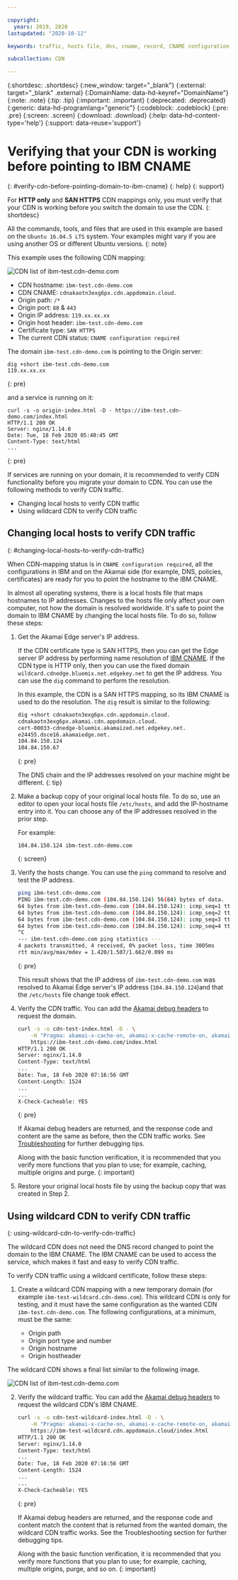 ```yaml
---

copyright:
  years: 2019, 2020
lastupdated: "2020-10-12"

keywords: traffic, hosts file, dns, cname, record, CNAME configuration required, wildcard

subcollection: CDN

---
```


{:shortdesc: .shortdesc}
{:new_window: target="_blank"}
{:external: target="_blank" .external}
{:DomainName: data-hd-keyref="DomainName"}
{:note: .note}
{:tip: .tip}
{:important: .important}
{:deprecated: .deprecated}
{:generic: data-hd-programlang="generic"}
{:codeblock: .codeblock}
{:pre: .pre}
{:screen: .screen}
{:download: .download}
{:help: data-hd-content-type='help'}
{:support: data-reuse='support'}

# Verifying that your CDN is working before pointing to IBM CNAME
{: #verify-cdn-before-pointing-domain-to-ibm-cname}
{: help}
{: support}

For **HTTP only** and **SAN HTTPS** CDN mappings only, you must verify that your CDN is working before you switch the domain to use the CDN.
{: shortdesc}

All the commands, tools, and files that are used in this example are based on the `Ubuntu 16.04.5 LTS` system. Your examples might vary if you are using another OS or different Ubuntu versions.
{: note}

This example uses the following CDN mapping:

![CDN list of ibm-test.cdn-demo.com](images/ibm-test.cdn-demo.com.png)

* CDN hostname: `ibm-test.cdn-demo.com`
* CDN CNAME: `cdnakaotn3exg6px.cdn.appdomain.cloud.`
* Origin path: `/*`
* Origin port: `80` & `443`
* Origin IP address: `119.xx.xx.xx`
* Origin host header: `ibm-test.cdn-demo.com`
* Certificate type: `SAN HTTPS`
* The current CDN status: `CNAME configuration required`

The domain `ibm-test.cdn-demo.com` is pointing to the Origin server:

```shell
dig +short ibm-test.cdn-demo.com
119.xx.xx.xx
```
{: pre}

and a service is running on it:

```shell
curl -s -o origin-index.html -D - https://ibm-test.cdn-demo.com/index.html
HTTP/1.1 200 OK
Server: nginx/1.14.0
Date: Tue, 18 Feb 2020 05:40:45 GMT
Content-Type: text/html
...
```
{: pre}

If services are running on your domain, it is recommended to verify CDN functionality before you migrate your domain to CDN. You can use the following methods to verify CDN traffic.  

* Changing local hosts to verify CDN traffic
* Using wildcard CDN to verify CDN traffic

## Changing local hosts to verify CDN traffic
{: #changing-local-hosts-to-verify-cdn-traffic}

When CDN-mapping status is in `CNAME configuration required`, all the configurations in IBM and on the Akamai side (for example, DNS, policies, certificates) are ready for you to point the hostname to the IBM CNAME.

In almost all operating systems, there is a local hosts file that maps hostnames to IP addresses. Changes to the hosts file only affect your own computer, not how the domain is resolved worldwide. It's safe to point the domain to IBM CNAME by changing the local hosts file. To do so, follow these steps:

1. Get the Akamai Edge server's IP address.

   If the CDN certificate type is SAN HTTPS, then you can get the Edge server IP address by performing name resolution of [IBM CNAME](/docs/CDN?topic=CDN-getting-to-running-status#ibm-cname). If the CDN type is HTTP only, then you can use the fixed domain `wildcard.cdnedge.bluemix.net.edgekey.net` to get the IP address. You can use the `dig` command to perform the resolution.

   In this example, the CDN is a SAN HTTPS mapping, so its IBM CNAME is used to do the resolution. The `dig` result is similar to the following:

   ```bash
   dig +short cdnakaotn3exg6px.cdn.appdomain.cloud.
   cdnakaotn3exg6px.akamai.cdn.appdomain.cloud.
   cert-00033-cdnedge-bluemix.akamaized.net.edgekey.net.
   e24455.dsce16.akamaiedge.net.
   104.84.150.124
   104.84.150.67
   ```
   {: pre}

   The DNS chain and the IP addresses resolved on your machine might be different.
   {: tip}

2. Make a backup copy of your original local hosts file. To do so, use an editor to open your local hosts file `/etc/hosts`, and add the IP-hostname entry into it. You can choose any of the IP addresses resolved in the prior step.

   For example:

   ```
   104.84.150.124 ibm-test.cdn-demo.com
   ```
   {: screen}

3. Verify the hosts change. You can use the `ping` command to resolve and test the IP address.

   ```bash
   ping ibm-test.cdn-demo.com
   PING ibm-test.cdn-demo.com (104.84.150.124) 56(84) bytes of data.
   64 bytes from ibm-test.cdn-demo.com (104.84.150.124): icmp_seq=1 ttl=59 time=1.66 ms
   64 bytes from ibm-test.cdn-demo.com (104.84.150.124): icmp_seq=2 ttl=59 time=1.42 ms
   64 bytes from ibm-test.cdn-demo.com (104.84.150.124): icmp_seq=3 ttl=59 time=1.52 ms
   64 bytes from ibm-test.cdn-demo.com (104.84.150.124): icmp_seq=4 ttl=59 time=1.42 ms
   ^C
   --- ibm-test.cdn-demo.com ping statistics ---
   4 packets transmitted, 4 received, 0% packet loss, time 3005ms
   rtt min/avg/max/mdev = 1.420/1.507/1.662/0.099 ms
   ```
   {: pre}

   This result shows that the IP address of `ibm-test.cdn-demo.com` was resolved to Akamai Edge server's IP address (`104.84.150.124`)and that the `/etc/hosts` file change took effect.

4. Verify the CDN traffic. You can add the [Akamai debug headers](/docs/CDN?topic=CDN-troubleshoot-cdn-working) to request the domain.

   ```bash
   curl -s -o cdn-test-index.html -D - \
       -H "Pragma: akamai-x-cache-on, akamai-x-cache-remote-on, akamai-x-check-cacheable, akamai-x-get-cache-key, akamai-x-get-extracted-values, akamai-x-get-ssl-client-session-id, akamai-x-get-true-cache-key, akamai-x-serial-no, akamai-x-get-request-id,akamai-x-get-nonces,akamai-x-get-client-ip,akamai-x-feo-trace" \
       https://ibm-test.cdn-demo.com/index.html
   HTTP/1.1 200 OK
   Server: nginx/1.14.0
   Content-Type: text/html
   ...
   Date: Tue, 18 Feb 2020 07:16:56 GMT
   Content-Length: 1524
   ...
   ...
   X-Check-Cacheable: YES
   ```
   {: pre}

   If Akamai debug headers are returned, and the response code and content are the same as before, then the CDN traffic works. See [Troubleshooting](/docs/CDN?topic=CDN-troubleshoot-cdn-working) for further debugging tips.

   Along with the basic function verification, it is recommended that you verify more functions that you plan to use; for example, caching, multiple origins and purge.
   {: important}

6. Restore your original local hosts file by using the backup copy that was created in Step 2.   

## Using wildcard CDN to verify CDN traffic
{: using-wildcard-cdn-to-verify-cdn-traffic}

The wildcard CDN does not need the DNS record changed to point the domain to the IBM CNAME. The IBM CNAME can be used to access the service, which makes it fast and easy to verify CDN traffic.

To verify CDN traffic using a wildcard certificate, follow these steps:

1. Create a wildcard CDN mapping with a new temporary domain (for example `ibm-test-wildcard.cdn-demo.com`). This wildcard CDN is only for testing, and it must have the same configuration as the wanted CDN `ibm-test.cdn-demo.com`. The following configurations, at a minimum, must be the same:

   * Origin path
   * Origin port type and number
   * Origin hostname
   * Origin hostheader

  The wildcard CDN shows a final list similar to the following image.

   ![CDN list of ibm-test.cdn-demo.com](images/ibm-test.cdn-demo.com-wildcard-test.png)

2. Verify the wildcard traffic. You can add the [Akamai debug headers](/docs/CDN?topic=CDN-troubleshoot-cdn-working) to request the wildcard CDN's IBM CNAME.

   ```bash
   curl -s -o cdn-test-wildcard-index.html -D - \
       -H "Pragma: akamai-x-cache-on, akamai-x-cache-remote-on, akamai-x-check-cacheable, akamai-x-get-cache-key, akamai-x-get-extracted-values, akamai-x-get-ssl-client-session-id, akamai-x-get-true-cache-key, akamai-x-serial-no, akamai-x-get-request-id,akamai-x-get-nonces,akamai-x-get-client-ip,akamai-x-feo-trace" \
       https://ibm-test-wildcard.cdn.appdomain.cloud/index.html
   HTTP/1.1 200 OK
   Server: nginx/1.14.0
   Content-Type: text/html
   ...
   Date: Tue, 18 Feb 2020 07:16:56 GMT
   Content-Length: 1524
   ...
   ...
   X-Check-Cacheable: YES
   ```
   {: pre}

   If Akamai debug headers are returned, and the response code and content match the content that is returned from the wanted domain, the wildcard CDN traffic works. See the Troubleshooting section for further debugging tips.

     Along with the basic function verification, it is recommended that you verify more functions that you plan to use; for example, caching, multiple origins, purge, and so on.
     {: important}
